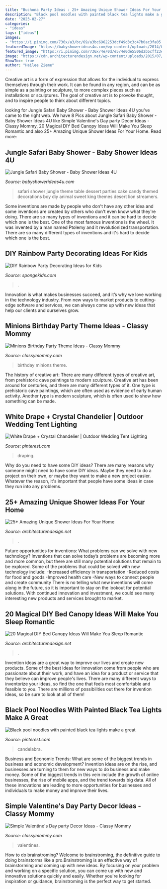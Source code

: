 ```yaml
---
title: "Buchona Party Ideas : 25+ Amazing Unique Shower Ideas For Your Home"
description: "Black pool noodles with painted black tea lights make a great"
date: "2023-02-27"
categories:
- "ideas"
tags: ["ideas"]
images:
- "https://i.pinimg.com/736x/a3/bc/69/a3bc6962253dcf49d3c3c47b0ac3fa05.jpg"
featuredImage: "https://babyshowerideas4u.com/wp-content/uploads/2014/04/Jungle-Safari-Baby-Shower-table-dessert-table.jpg"
featured_image: "https://i.pinimg.com/736x/4e/0d/e5/4e0de5506d2b5cff23ebc7be28abecef.jpg"
image: "https://cdn.architecturendesign.net/wp-content/uploads/2015/07/AD-DIY-Bed-Canopy-17.jpg"
ShowToc: true
author: "Hailee Zieme"
---
```



Creative art is a form of expression that allows for the individual to express themselves through their work. It can be found in any region, and can be as simple as a painting or sculpture, to more complex pieces such as installations or sculptures. The goal of creative art is to provoke thought, and to inspire people to think about different topics.

	

		
looking for Jungle Safari Baby Shower - Baby Shower Ideas 4U you've came to the right web. We have 8 Pics about Jungle Safari Baby Shower - Baby Shower Ideas 4U like Simple Valentine&#039;s Day party Decor Ideas - Classy Mommy, 20 Magical DIY Bed Canopy Ideas Will Make You Sleep Romantic and also 25+ Amazing Unique Shower Ideas For Your Home. Read more:
		
    
## Jungle Safari Baby Shower - Baby Shower Ideas 4U

<img loading=lazy src="https://babyshowerideas4u.com/wp-content/uploads/2014/04/Jungle-Safari-Baby-Shower-table-dessert-table.jpg" onerror="this.onerror=null;this.src='https://tse2.mm.bing.net/th?id=OIP.QxH-VYiW9fA2AIgxRXMHhAHaFh&amp;pid=15.1';" alt="Jungle Safari Baby Shower - Baby Shower Ideas 4U">

_Source: babyshowerideas4u.com_

>safari shower jungle theme table dessert parties cake candy themed decorations boy diy animal sweet king themes desert lion streamers. 

	

Some inventions are made by people who don't have any other idea and some inventions are created by others who don't even know what they're doing. There are so many types of inventions and it can be hard to decide which one is the best. One of the most famous inventions is the wheel. It was invented by a man named Ptolemy and it revolutionized transportation. There are so many different types of inventions and it's hard to decide which one is the best.

    
## DIY Rainbow Party Decorating Ideas For Kids

<img loading=lazy src="https://spongekids.com/wp-content/uploads/2014/11/diy-rainbow-party-decorating-ideas/5-rainbow-table-decor.jpg" onerror="this.onerror=null;this.src='https://tse4.mm.bing.net/th?id=OIP.nMuxdESfSZj1uaUReL2v-AHaLI&amp;pid=15.1';" alt="DIY Rainbow Party Decorating Ideas for Kids">

_Source: spongekids.com_

>. 

	

Innovation is what makes businesses succeed, and it’s why we love working in the technology industry. From new ways to market products to cutting-edge software and services, we can always come up with new ideas that help our clients and ourselves grow.

    
## Minions Birthday Party Theme Ideas - Classy Mommy

<img loading=lazy src="http://classymommy.com/wp-content/uploads/2015/08/IMG_0598.jpg" onerror="this.onerror=null;this.src='https://tse1.mm.bing.net/th?id=OIP.9BjioKepljnWhUz8jmRmqAHaKX&amp;pid=15.1';" alt="Minions Birthday Party Theme Ideas - Classy Mommy">

_Source: classymommy.com_

>birthday minions theme. 

	

The history of creative art: There are many different types of creative art, from prehistoric cave paintings to modern sculpture.
Creative art has been around for centuries, and there are many different types of it. One type is prehistoric cave paintings, which are often used as evidence of early human activity. Another type is modern sculpture, which is often used to show how something can be made.

    
## White Drape + Crystal Chandelier | Outdoor Wedding Tent Lighting

<img loading=lazy src="https://i.pinimg.com/736x/4e/0d/e5/4e0de5506d2b5cff23ebc7be28abecef.jpg" onerror="this.onerror=null;this.src='https://tse3.mm.bing.net/th?id=OIP.7ok3mevJLJC74adbyOI8-gHaLH&amp;pid=15.1';" alt="White Drape + Crystal Chandelier | Outdoor Wedding Tent Lighting">

_Source: pinterest.com_

>draping. 

	

Why do you need to have some DIY ideas?
There are many reasons why someone might need to have some DIY ideas. Maybe they need to do a project on their own, or maybe they want to make a new project easier. Whatever the reason, it's important that people have some ideas in case they run into any problems.

    
## 25+ Amazing Unique Shower Ideas For Your Home

<img loading=lazy src="https://cdn.architecturendesign.net/wp-content/uploads/2016/03/AD-Amazing-Unique-Shower-Ideas-For-Your-Home-20.jpg" onerror="this.onerror=null;this.src='https://tse3.mm.bing.net/th?id=OIP._1EGxbUjhxBi75P-HWNKVgHaLH&amp;pid=15.1';" alt="25+ Amazing Unique Shower Ideas For Your Home">

_Source: architecturendesign.net_

>. 

	

Future opportunities for inventions: What problems can we solve with new technology?
Inventions that can solve today’s problems are becoming more and more common, but there are still many potential solutions that remain to be explored. Some of the problems that could be solved with new technology include: 
-Increased efficiency in transportation 
-Reduced costs for food and goods 
-Improved health care 
-New ways to connect people and create community 
There is no telling what new inventions will come along in the future, so it is important to stay on the lookout for potential solutions. With continued innovation and investment, we could see many interesting new products and services brought to market.

    
## 20 Magical DIY Bed Canopy Ideas Will Make You Sleep Romantic

<img loading=lazy src="https://cdn.architecturendesign.net/wp-content/uploads/2015/07/AD-DIY-Bed-Canopy-17.jpg" onerror="this.onerror=null;this.src='https://tse3.mm.bing.net/th?id=OIP.SJIxJWul90I5qUNMYsM07QHaLH&amp;pid=15.1';" alt="20 Magical DIY Bed Canopy Ideas Will Make You Sleep Romantic">

_Source: architecturendesign.net_

>. 

	

Invention ideas are a great way to improve our lives and create new products. Some of the best ideas for innovation come from people who are passionate about their work, and have an idea for a product or service that they believe can improve people's lives. There are many different ways to inventorize your ideas, so find the one that feels most comfortable and feasible to you. There are millions of possibilities out there for invention ideas, so be sure to look at all of them!

    
## Black Pool Noodles With Painted Black Tea Lights Make A Great

<img loading=lazy src="https://i.pinimg.com/736x/a3/bc/69/a3bc6962253dcf49d3c3c47b0ac3fa05.jpg" onerror="this.onerror=null;this.src='https://tse1.mm.bing.net/th?id=OIP.4vaF2Cgg_Woq0AbuuD2IMAHaL9&amp;pid=15.1';" alt="Black pool noodles with painted black tea lights make a great">

_Source: pinterest.com_

>candelabra. 

	

Business and Economic Trends: What are some of the biggest trends in business and economic development?
Invention ideas are on the rise, and businesses are turning to them for new ways to do business and make money. Some of the biggest trends in this vein include the growth of online businesses, the rise of mobile apps, and the trend towards big data. All of these innovations are leading to more opportunities for businesses and individuals to make money and improve their lives.

    
## Simple Valentine&#039;s Day Party Decor Ideas - Classy Mommy

<img loading=lazy src="https://classymommy.com/wp-content/uploads/2016/01/IMG_2811.jpg" onerror="this.onerror=null;this.src='https://tse4.mm.bing.net/th?id=OIP.NpmtwasuxEW2CsWC2pRVOgHaJ4&amp;pid=15.1';" alt="Simple Valentine&#039;s Day party Decor Ideas - Classy Mommy">

_Source: classymommy.com_

>valentines. 

	

How to do brainstroming?
Welcome to brainstroming, the definitive guide to doing brainstorms like a pro.Brainstroming is an effective way of brainstorming and coming up with new ideas. By focusing on your problem and working on a specific solution, you can come up with new and innovative solutions quickly and easily. Whether you're looking for inspiration or guidance, brainstroming is the perfect way to get started.

